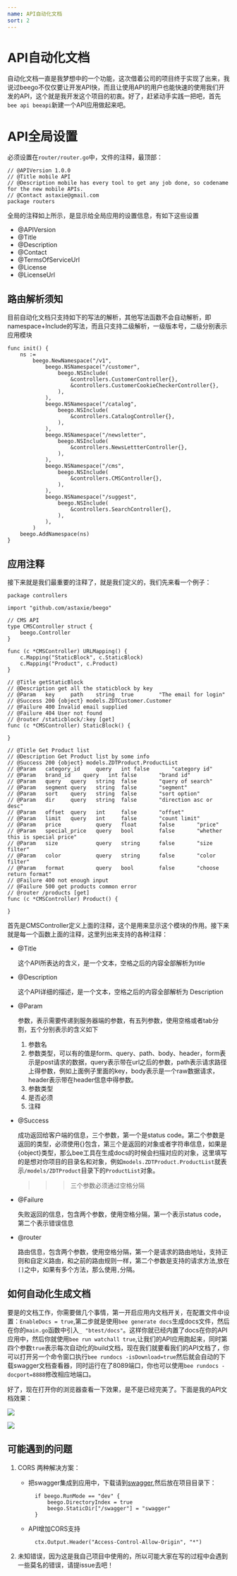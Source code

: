 ```yaml
---
name: API自动化文档
sort: 2
---
```


# API自动化文档

自动化文档一直是我梦想中的一个功能，这次借着公司的项目终于实现了出来，我说过beego不仅仅要让开发API快，而且让使用API的用户也能快速的使用我们开发的API，这个就是我开发这个项目的初衷。好了，赶紧动手实践一把吧，首先`bee api beeapi`新建一个API应用做起来吧。

# API全局设置

必须设置在`router/router.go`中，文件的注释，最顶部：

```
// @APIVersion 1.0.0
// @Title mobile API
// @Description mobile has every tool to get any job done, so codename for the new mobile APIs.
// @Contact astaxie@gmail.com
package routers
```

全局的注释如上所示，是显示给全局应用的设置信息，有如下这些设置

- @APIVersion
- @Title
- @Description
- @Contact
- @TermsOfServiceUrl
- @License
- @LicenseUrl

## 路由解析须知
目前自动化文档只支持如下的写法的解析，其他写法函数不会自动解析，即namespace+Include的写法，而且只支持二级解析，一级版本号，二级分别表示应用模块

```
func init() {
	ns :=
		beego.NewNamespace("/v1",
			beego.NSNamespace("/customer",
				beego.NSInclude(
					&controllers.CustomerController{},
					&controllers.CustomerCookieCheckerController{},
				),
			),
			beego.NSNamespace("/catalog",
				beego.NSInclude(
					&controllers.CatalogController{},
				),
			),
			beego.NSNamespace("/newsletter",
				beego.NSInclude(
					&controllers.NewsLettterController{},
				),
			),
			beego.NSNamespace("/cms",
				beego.NSInclude(
					&controllers.CMSController{},
				),
			),
			beego.NSNamespace("/suggest",
				beego.NSInclude(
					&controllers.SearchController{},
				),
			),
		)
	beego.AddNamespace(ns)
}
```

## 应用注释
接下来就是我们最重要的注释了，就是我们定义的，我们先来看一个例子：

```
package controllers

import "github.com/astaxie/beego"

// CMS API
type CMSController struct {
	beego.Controller
}

func (c *CMSController) URLMapping() {
	c.Mapping("StaticBlock", c.StaticBlock)
	c.Mapping("Product", c.Product)
}

// @Title getStaticBlock
// @Description get all the staticblock by key
// @Param	key		path 	string	true		"The email for login"
// @Success 200 {object} models.ZDTCustomer.Customer
// @Failure 400 Invalid email supplied
// @Failure 404 User not found
// @router /staticblock/:key [get]
func (c *CMSController) StaticBlock() {

}

// @Title Get Product list
// @Description Get Product list by some info
// @Success 200 {object} models.ZDTProduct.ProductList
// @Param	category_id		query	int	false		"category id"
// @Param	brand_id	query	int	false		"brand id"
// @Param	query	query	string 	false		"query of search"
// @Param	segment	query	string 	false		"segment"
// @Param	sort 	query	string 	false		"sort option"
// @Param	dir 	query	string 	false		"direction asc or desc"
// @Param	offset 	query	int		false		"offset"
// @Param	limit 	query	int		false		"count limit"
// @Param	price 			query	float		false		"price"
// @Param	special_price 	query	bool		false		"whether this is special price"
// @Param	size 			query	string		false		"size filter"
// @Param	color 			query	string		false		"color filter"
// @Param	format 			query	bool		false		"choose return format"
// @Failure 400 not enough input
// @Failure 500 get products common error
// @router /products [get]
func (c *CMSController) Product() {

}
```

首先是CMSController定义上面的注释，这个是用来显示这个模块的作用。接下来就是每一个函数上面的注释，这里列出来支持的各种注释：

- @Title

	这个API所表达的含义，是一个文本，空格之后的内容全部解析为title
	
- @Description

	这个API详细的描述，是一个文本，空格之后的内容全部解析为 Description
	
- @Param

	参数，表示需要传递到服务器端的参数，有五列参数，使用空格或者tab分割，五个分别表示的含义如下
	1. 参数名
	2. 参数类型，可以有的值是form、query、path、body、header，form表示是post请求的数据，query表示带在url之后的参数，path表示请求路径上得参数，例如上面例子里面的key，body表示是一个raw数据请求，header表示带在header信息中得参数。
	3. 参数类型
	4. 是否必须
	5. 注释	
	
- @Success

	成功返回给客户端的信息，三个参数，第一个是status code。第二个参数是返回的类型，必须使用{}包含，第三个是返回的对象或者字符串信息，如果是{object}类型，那么bee工具在生成docs的时候会扫描对应的对象，这里填写的是想对你项目的目录名和对象，例如`models.ZDTProduct.ProductList`就表示`/models/ZDTProduct`目录下的`ProductList`对象。
	
	>>>三个参数必须通过空格分隔
	
- @Failure

	失败返回的信息，包含两个参数，使用空格分隔，第一个表示status code，第二个表示错误信息
	
- @router

	路由信息，包含两个参数，使用空格分隔，第一个是请求的路由地址，支持正则和自定义路由，和之前的路由规则一样，第二个参数是支持的请求方法,放在`[]`之中，如果有多个方法，那么使用`,`分隔。

## 如何自动化生成文档
要是的文档工作，你需要做几个事情，第一开启应用内文档开关，在配置文件中设置：`EnableDocs = true`,第二步就是使用`bee generate docs`生成docs文件，然后在你的`main.go`函数中引入`_ "btest/docs"`。这样你就已经内置了docs在你的API应用中，然后你就使用`bee run watchall true`,让我们的API应用跑起来，同时第四个参数`true`表示每次自动化的build文档，现在我们就要看我们的API文档了，你可以打开另一个命令窗口执行`bee rundocs -isDownload=true`然后就会自动的下载swagger文档查看器，同时运行在了8089端口，你也可以使用`bee rundocs -docport=8888`修改相应地端口。

好了，现在打开你的浏览器查看一下效果，是不是已经完美了。下面是我的API文档效果：

![](../images/docs.png)

![](../images/doc_test.png)

## 可能遇到的问题
1. CORS
	两种解决方案：
	- 把swagger集成到应用中，下载请到[swagger](https://github.com/beego/swagger/releases),然后放在项目目录下：
	
			if beego.RunMode == "dev" {
				beego.DirectoryIndex = true
				beego.StaticDir["/swagger"] = "swagger"
			}		
	- API增加CORS支持
	
			ctx.Output.Header("Access-Control-Allow-Origin", "*")
			
2. 未知错误，因为这是我自己项目中使用的，所以可能大家在写的过程中会遇到一些莫名的错误，请提issue去吧！